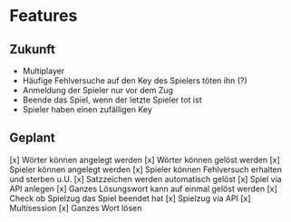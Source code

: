 # Features

## Zukunft
- Multiplayer
- Häufige Fehlversuche auf den Key des Spielers töten ihn (?)
- Anmeldung der Spieler nur vor dem Zug
- Beende das Spiel, wenn der letzte Spieler tot ist
- Spieler haben einen zufälligen Key

## Geplant
[x] Wörter können angelegt werden
[x] Wörter können gelöst werden
[x] Spieler können angelegt werden
[x] Spieler können Fehlversuch erhalten und sterben u.U.
[x] Satzzeichen werden automatisch gelöst
[x] Spiel via API anlegen
[x] Ganzes Lösungswort kann auf einmal gelöst werden
[x] Check ob Spielzug das Spiel beendet hat
[x] Spielzug via API
[x] Multisession
[x] Ganzes Wort lösen
